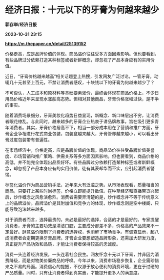 # 经济日报：十元以下的牙膏为何越来越少
**郭存举/经济日报**

**2023-10-31 23:15**

**https://m.thepaper.cn/detail/25139152**

价格走高，应是品牌价值的体现。商品溢价往往受多方面因素影响。但也要看到，有些品牌过分依赖打造某种标签或者新鲜概念，却忽视了产品本身应有的实用价值。

近日，“牙膏价格越来越高”相关话题登上热搜，引发网友广泛讨论。一管牙膏，动辄几十元甚至上百元，不禁让消费者感叹，十块钱以下的牙膏为何越来越少了？

不可否认，人工成本和原材料等基础要素涨价，最终会体现在商品价格上，不少日用品价格近年来呈现水涨船高态势。但相对其他商品，牙膏价格涨幅过快，是不争的事实。

随着消费场景细分，牙膏美妆化趋势日益显现，新概念、新口味层出不穷，让消费者眼花缭乱。与此同时，越来越多的牙膏企业热衷于讲品牌故事，旨在吸引更多青年消费者。其实，牙膏价格居高不下，相当一部分成本用在了营销和推广方面，牙膏企业争相进行花式商业包装，包装盒越来越大，牙膏管却越来越小，可以看出牙膏过度包装带有普遍性。

在市场经济中，价格走高，应是品牌价值的体现。商品溢价往往受品牌价值美誉度、市场营销和推广策略、供需关系等多方面因素影响。但也要看到，商品价格的高低，并不能完全体现出品质好坏。有些品牌过分依赖打造某种标签或者新鲜概念，却忽视了产品本身应有的实用价值，徒有其表却华而不实，应引起消费者警惕。

标签化溢价作为商品营销手法，近年来大有泛滥之势。从市场表现看，质量相当的商品，只要打上某些时尚标签，价格立即能提升数倍。在种草经济和直播带货兴起后，炒作概念之风愈演愈烈。消费者需要弄清楚的是，炒作概念并不等于传统意义上的品牌溢价。品牌溢价是其附加值和竞争力的体现，炒作概念则是空中楼阁，只能导致泡沫越来越多。

对于消费者而言，选择最贵的，未必是最好的选择，合适的才是最好的。专家提醒消费者，牙膏的主要功效是清洁口腔，主要成分都差不多，价格高的产品效果不一定最好。肆意溢价限制了消费者的选择权，也消解了市场竞争。有调查显示，超八成消费者会定期更换牙膏品牌。牙膏企业要想塑造品牌形象，还需加大研发力度，真正提升产品功效和品质，才能让消费者保持较高的忠诚度。

消费一头连着经济发展，一头连着社会民生。网友怀念十元以下牙膏，并非因为消费降级，而是对物美价廉商品的呼唤。今年以来，消费市场稳步恢复，企业需珍惜来之不易的局面。消费信心的提振，不仅源于放心便利的消费环境，更在于过硬的产品质量。同时，只有让消费者得到真实惠，才能提升更多人的满意度。